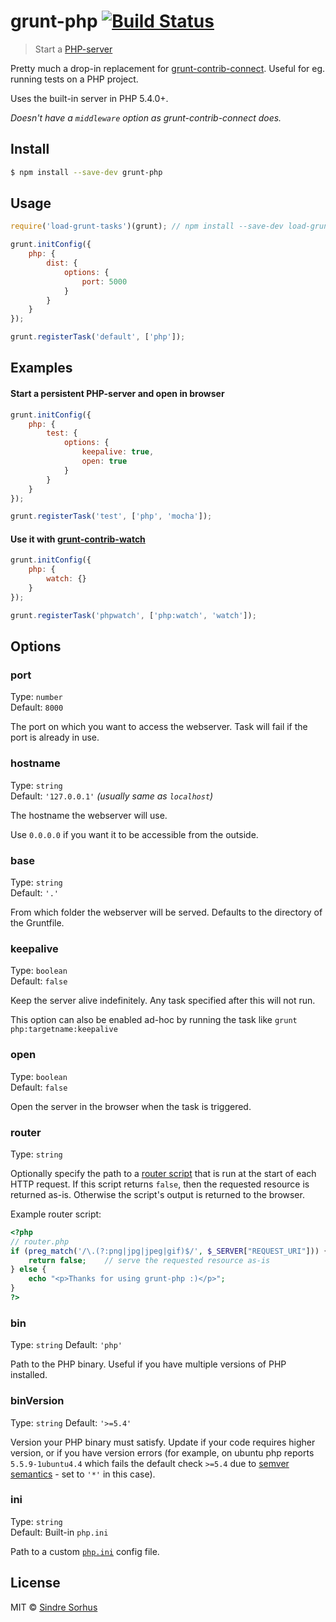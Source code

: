 # grunt-php [![Build Status](https://travis-ci.org/sindresorhus/grunt-php.svg?branch=master)](https://travis-ci.org/sindresorhus/grunt-php)

> Start a [PHP-server](http://php.net/manual/en/features.commandline.webserver.php)

Pretty much a drop-in replacement for [grunt-contrib-connect](https://github.com/gruntjs/grunt-contrib-connect). Useful for eg. running tests on a PHP project.

Uses the built-in server in PHP 5.4.0+.

*Doesn't have a `middleware` option as grunt-contrib-connect does.*


## Install

```sh
$ npm install --save-dev grunt-php
```


## Usage

```js
require('load-grunt-tasks')(grunt); // npm install --save-dev load-grunt-tasks

grunt.initConfig({
	php: {
		dist: {
			options: {
				port: 5000
			}
		}
	}
});

grunt.registerTask('default', ['php']);
```


## Examples

#### Start a persistent PHP-server and open in browser

```js
grunt.initConfig({
	php: {
		test: {
			options: {
				keepalive: true,
				open: true
			}
		}
	}
});

grunt.registerTask('test', ['php', 'mocha']);
```

#### Use it with [grunt-contrib-watch](https://github.com/gruntjs/grunt-contrib-watch)

```js
grunt.initConfig({
	php: {
		watch: {}
	}
});

grunt.registerTask('phpwatch', ['php:watch', 'watch']);
```


## Options

### port

Type: `number`  
Default: `8000`

The port on which you want to access the webserver. Task will fail if the port is already in use.

### hostname

Type: `string`  
Default: `'127.0.0.1'` *(usually same as `localhost`)*

The hostname the webserver will use.

Use `0.0.0.0` if you want it to be accessible from the outside.

### base

Type: `string`  
Default: `'.'`

From which folder the webserver will be served. Defaults to the directory of the Gruntfile.

### keepalive

Type: `boolean`  
Default: `false`

Keep the server alive indefinitely. Any task specified after this will not run.

This option can also be enabled ad-hoc by running the task like `grunt php:targetname:keepalive`

### open

Type: `boolean`  
Default: `false`

Open the server in the browser when the task is triggered.

### router

Type: `string`  

Optionally specify the path to a [router script](http://php.net/manual/en/features.commandline.webserver.php#example-380) that is run at the start of each HTTP request. If this script returns `false`, then the requested resource is returned as-is. Otherwise the script's output is returned to the browser.

Example router script:

```php
<?php
// router.php
if (preg_match('/\.(?:png|jpg|jpeg|gif)$/', $_SERVER["REQUEST_URI"])) {
	return false;    // serve the requested resource as-is
} else {
	echo "<p>Thanks for using grunt-php :)</p>";
}
?>
```

### bin

Type: `string`
Default: `'php'`

Path to the PHP binary. Useful if you have multiple versions of PHP installed.

### binVersion

Type: `string`
Default: `'>=5.4'`

Version your PHP binary must satisfy.
Update if your code requires higher version, or if you have version errors (for example, on ubuntu php reports `5.5.9-1ubuntu4.4` which fails the default check `>=5.4` due to [semver semantics](https://github.com/npm/node-semver/) - set to `'*'` in this case).

### ini

Type: `string`  
Default: Built-in `php.ini`

Path to a custom [`php.ini`](http://php.net/manual/en/ini.php) config file.


## License

MIT © [Sindre Sorhus](http://sindresorhus.com)
